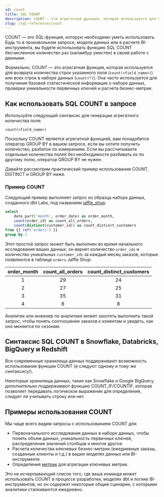 ```yaml
---
id: count
title: SQL COUNT
description: COUNT — это агрегатная функция, которая используется для возврата количества строк указанного поля или всех строк в наборе данных. Она часто используется для получения базовой статистической информации о наборе данных, проверки уникальности первичных ключей и расчета бизнес-метрик.
slug: /sql-reference/count
---
```


<head>
    <title>Работа с функцией SQL COUNT</title>
</head>

COUNT — это SQL-функция, которую необходимо уметь использовать. Будь то в произвольном запросе, модели данных или в расчете BI-инструмента, вы будете использовать функцию SQL COUNT бесчисленное количество раз (каламбур уместен) в своей работе с данными.

Формально, COUNT — это агрегатная функция, которая используется для возврата количества строк указанного поля (`count(<field_name>)`) или всех строк в наборе данных (`count(*)`). Она часто используется для получения базовой статистической информации о наборе данных, проверки уникальности первичных ключей и расчета бизнес-метрик.

## Как использовать SQL COUNT в запросе

Используйте следующий синтаксис для генерации агрегатного количества поля:

`count(<field_name>)`

Поскольку COUNT является агрегатной функцией, вам понадобится оператор GROUP BY в вашем запросе, если вы хотите получить количество, разбитое по измерениям. Если вы рассчитываете отдельные количества полей без необходимости разбивать их по другому полю, оператор GROUP BY не нужен.

Давайте рассмотрим практический пример использования COUNT, DISTINCT и GROUP BY ниже.

### Пример COUNT

Следующий пример выполняет запрос из образца набора данных, созданного dbt Labs, под названием [jaffle_shop](https://github.com/dbt-labs/jaffle_shop):

```sql
select
	date_part('month', order_date) as order_month,
	count(order_id) as count_all_orders,
	count(distinct(customer_id)) as count_distinct_customers
from {{ ref('orders') }}
group by 1
```

Этот простой запрос может быть выполнен во время начального исследования ваших данных; он вернет количество `order_ids` и количество уникальных `customer_ids` за каждый месяц заказов, которые появляются в таблице `orders` Jaffle Shop:

| order_month | count_all_orders | count_distinct_customers |
|:---:|:---:|:---:|
| 1 | 29 | 24 |
| 2 | 27 | 25 |
| 3 | 35 | 31 |
| 4 | 8 | 8 |

Аналитик или инженер по аналитике может захотеть выполнить такой запрос, чтобы понять соотношение заказов к клиентам и увидеть, как оно меняется по сезонам.

## Синтаксис SQL COUNT в Snowflake, Databricks, BigQuery и Redshift

Все современные хранилища данных поддерживают возможность использования функции COUNT (и следуют одному и тому же синтаксису!).

Некоторые хранилища данных, такие как Snowflake и Google BigQuery, дополнительно поддерживают функцию COUNT_IF/COUNTIF, которая позволяет передавать логическое выражение для определения, следует ли учитывать строку или нет.

## Примеры использования COUNT

Мы чаще всего видим запросы с использованием COUNT для:
- Первоначального исследования данных в наборе данных, чтобы понять объем данных, уникальность первичных ключей, распределение значений столбцов и многое другое.
- Расчета количества ключевых бизнес-метрик (ежедневные заказы, созданные клиенты и т.д.) в ваших моделях данных или BI-инструменте.
- Определения [метрик](/docs/build/build-metrics-intro) для агрегации ключевых метрик.

Это не исчерпывающий список того, где ваша команда может использовать COUNT в процессе разработки, моделях dbt и логике BI-инструментов, но он содержит некоторые общие сценарии, с которыми аналитики сталкиваются ежедневно.